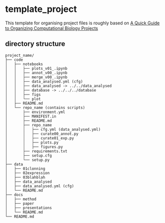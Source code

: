 # template_project
This template for organising project files is roughly based on [A Quick Guide to Organizing Computational Biology Projects](https://journals.plos.org/ploscompbiol/article?id=10.1371/journal.pcbi.1000424)

## directory structure

	project_name/
	├── code
	│   ├── notebooks
	│   │   ├── plots_v01_.ipynb
	│   │   ├── annot_v00_.ipynb
	│   │   ├── merge_v00_.ipynb
	│   │   ├── data_analysed.yml (cfg)
	│   │   ├── data_analysed -> ../../data_analysed
	│   │   ├── database -> ../../../database
	│   │   ├── figs 
	│   │   └── plot 
	│   ├── README.md
	│   └── repo_name (contains scripts)
	│       ├── environment.yml
	│       ├── MANIFEST.in
	│       ├── README.md
	│       ├── repo_name
	│       │   ├── cfg.yml (data_analysed.yml)
	│       │   ├── curate00_annot.py
	│       │   ├── curate01_exp.py
	│       │   ├── plots.py
	│       │   ├── figures.py
	│       ├── requirements.txt
	│       ├── setup.cfg
	│       └── setup.py
	├── data
	│   ├── 01clonning
	│   ├── 02expression
	│   ├── 03blahblah
	│   ├── data_analysed
	│   ├── data_analysed.yml (cfg)
	│   └── README.md
	├── docs
	│   ├── method
	│   ├── paper
	│   ├── presentations
	│   └── README.md
	└── README.md

